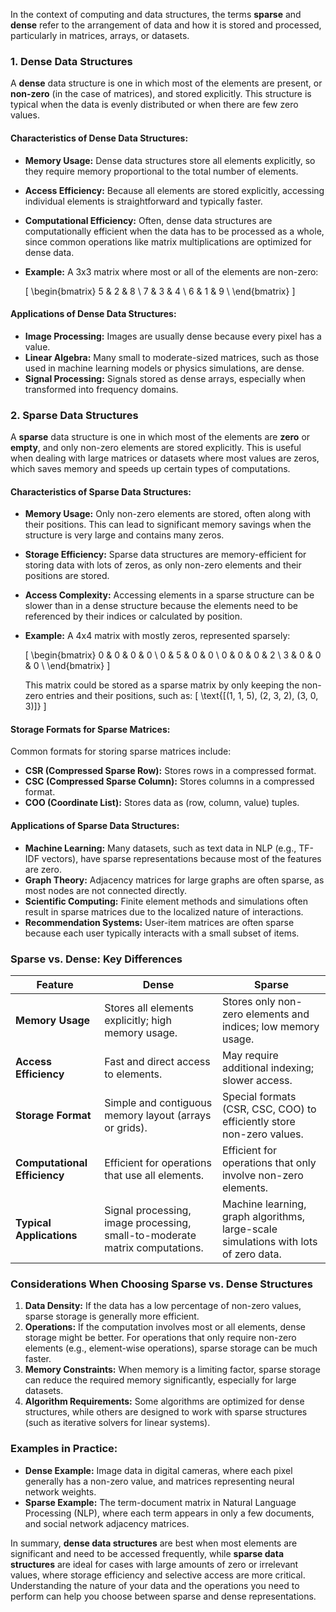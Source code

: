 
In the context of computing and data structures, the terms **sparse** and **dense** refer to the arrangement of data and how it is stored and processed, particularly in matrices, arrays, or datasets.

### **1. Dense Data Structures**

A **dense** data structure is one in which most of the elements are present, or **non-zero** (in the case of matrices), and stored explicitly. This structure is typical when the data is evenly distributed or when there are few zero values.

#### **Characteristics of Dense Data Structures:**
- **Memory Usage:** Dense data structures store all elements explicitly, so they require memory proportional to the total number of elements.
- **Access Efficiency:** Because all elements are stored explicitly, accessing individual elements is straightforward and typically faster.
- **Computational Efficiency:** Often, dense data structures are computationally efficient when the data has to be processed as a whole, since common operations like matrix multiplications are optimized for dense data.
- **Example:** A 3x3 matrix where most or all of the elements are non-zero:
  
  \[
  \begin{bmatrix}
  5 & 2 & 8 \\
  7 & 3 & 4 \\
  6 & 1 & 9 \\
  \end{bmatrix}
  \]

#### **Applications of Dense Data Structures:**
- **Image Processing:** Images are usually dense because every pixel has a value.
- **Linear Algebra:** Many small to moderate-sized matrices, such as those used in machine learning models or physics simulations, are dense.
- **Signal Processing:** Signals stored as dense arrays, especially when transformed into frequency domains.

### **2. Sparse Data Structures**

A **sparse** data structure is one in which most of the elements are **zero** or **empty**, and only non-zero elements are stored explicitly. This is useful when dealing with large matrices or datasets where most values are zeros, which saves memory and speeds up certain types of computations.

#### **Characteristics of Sparse Data Structures:**
- **Memory Usage:** Only non-zero elements are stored, often along with their positions. This can lead to significant memory savings when the structure is very large and contains many zeros.
- **Storage Efficiency:** Sparse data structures are memory-efficient for storing data with lots of zeros, as only non-zero elements and their positions are stored.
- **Access Complexity:** Accessing elements in a sparse structure can be slower than in a dense structure because the elements need to be referenced by their indices or calculated by position.
- **Example:** A 4x4 matrix with mostly zeros, represented sparsely:

  \[
  \begin{bmatrix}
  0 & 0 & 0 & 0 \\
  0 & 5 & 0 & 0 \\
  0 & 0 & 0 & 2 \\
  3 & 0 & 0 & 0 \\
  \end{bmatrix}
  \]

  This matrix could be stored as a sparse matrix by only keeping the non-zero entries and their positions, such as:
  \[
  \text{[(1, 1, 5), (2, 3, 2), (3, 0, 3)]}
  \]

#### **Storage Formats for Sparse Matrices:**
Common formats for storing sparse matrices include:
- **CSR (Compressed Sparse Row):** Stores rows in a compressed format.
- **CSC (Compressed Sparse Column):** Stores columns in a compressed format.
- **COO (Coordinate List):** Stores data as (row, column, value) tuples.

#### **Applications of Sparse Data Structures:**
- **Machine Learning:** Many datasets, such as text data in NLP (e.g., TF-IDF vectors), have sparse representations because most of the features are zero.
- **Graph Theory:** Adjacency matrices for large graphs are often sparse, as most nodes are not connected directly.
- **Scientific Computing:** Finite element methods and simulations often result in sparse matrices due to the localized nature of interactions.
- **Recommendation Systems:** User-item matrices are often sparse because each user typically interacts with a small subset of items.

### **Sparse vs. Dense: Key Differences**

| **Feature**         | **Dense**                      | **Sparse**                     |
|---------------------|--------------------------------|--------------------------------|
| **Memory Usage**    | Stores all elements explicitly; high memory usage. | Stores only non-zero elements and indices; low memory usage. |
| **Access Efficiency** | Fast and direct access to elements. | May require additional indexing; slower access. |
| **Storage Format**  | Simple and contiguous memory layout (arrays or grids). | Special formats (CSR, CSC, COO) to efficiently store non-zero values. |
| **Computational Efficiency** | Efficient for operations that use all elements. | Efficient for operations that only involve non-zero elements. |
| **Typical Applications** | Signal processing, image processing, small-to-moderate matrix computations. | Machine learning, graph algorithms, large-scale simulations with lots of zero data. |

### **Considerations When Choosing Sparse vs. Dense Structures**

1. **Data Density:** If the data has a low percentage of non-zero values, sparse storage is generally more efficient.
2. **Operations:** If the computation involves most or all elements, dense storage might be better. For operations that only require non-zero elements (e.g., element-wise operations), sparse storage can be much faster.
3. **Memory Constraints:** When memory is a limiting factor, sparse storage can reduce the required memory significantly, especially for large datasets.
4. **Algorithm Requirements:** Some algorithms are optimized for dense structures, while others are designed to work with sparse structures (such as iterative solvers for linear systems).

### **Examples in Practice:**
- **Dense Example:** Image data in digital cameras, where each pixel generally has a non-zero value, and matrices representing neural network weights.
- **Sparse Example:** The term-document matrix in Natural Language Processing (NLP), where each term appears in only a few documents, and social network adjacency matrices.

In summary, **dense data structures** are best when most elements are significant and need to be accessed frequently, while **sparse data structures** are ideal for cases with large amounts of zero or irrelevant values, where storage efficiency and selective access are more critical. Understanding the nature of your data and the operations you need to perform can help you choose between sparse and dense representations.